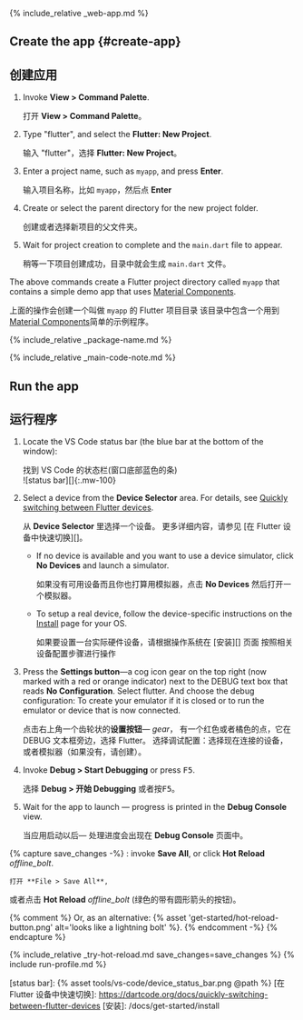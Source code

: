 <div class="tab-pane" id="vscode" role="tabpanel" aria-labelledby="vscode-tab" markdown="1">

{% include_relative _web-app.md  %}

## Create the app {#create-app}

## 创建应用

  1. Invoke **View > Command Palette**.
  
     打开 **View > Command Palette**。
    
  1. Type "flutter", and select the **Flutter: New Project**.
     
     输入 "flutter"，选择 **Flutter: New Project**。
    
  1. Enter a project name, such as `myapp`, and press **Enter**.
     
     输入项目名称，比如 `myapp`，然后点 **Enter**
      
  1. Create or select the parent directory for the new project folder.

     创建或者选择新项目的父文件夹。
    
  1. Wait for project creation to complete and the `main.dart`
     file to appear.

     稍等一下项目创建成功，目录中就会生成 `main.dart` 文件。

The above commands create a Flutter project directory called `myapp` that
contains a simple demo app that uses [Material Components][].

上面的操作会创建一个叫做 `myapp` 的 Flutter 项目目录
该目录中包含一个用到 [Material Components][]简单的示例程序。

{% include_relative _package-name.md  %}

{% include_relative _main-code-note.md  %}

## Run the app

## 运行程序

 1. Locate the VS Code status bar (the blue bar at the bottom of the window):<br> 
    
    找到 VS Code 的状态栏(窗口底部蓝色的条)<br> 
    ![status bar][]{:.mw-100}

 1. Select a device from the **Device Selector** area.
    For details, see [Quickly switching between Flutter devices][].
  
    从 **Device Selector** 里选择一个设备。
    更多详细内容，请参见 [在 Flutter 设备中快速切换][]。
    
    - If no device is available and you want to use a device simulator,
      click **No Devices** and launch a simulator.
      
      如果没有可用设备而且你也打算用模拟器，点击 **No Devices** 然后打开一个模拟器。
      
    - To setup a real device, follow the device-specific instructions on the
      [Install][] page for your OS.
      
      如果要设置一台实际硬件设备，请根据操作系统在 [安装][] 页面
      按照相关设备配置步骤进行操作
      
 1. Press the **Settings button**&mdash;a cog icon gear
    on the top right (now marked with a red or orange indicator)
    next to the DEBUG text box that reads **No Configuration**.
    Select flutter. And choose the debug configuration:
    To create your emulator if it is closed or to run the
    emulator or device that is now connected.
    
    点击右上角一个齿轮状的**设置按钮**&mdash; <i class="material-icons align-bottom">gear</i>，
    有一个红色或者橘色的点，它在 DEBUG 文本框旁边，选择 Flutter。
    选择调试配置：选择现在连接的设备，或者模拟器（如果没有，请创建）。

 1. Invoke **Debug > Start Debugging** or press <kbd>F5</kbd>.
    
    选择 **Debug > 开始 Debugging** 或者按<kbd>F5</kbd>。
    
 1. Wait for the app to launch &mdash; progress is printed
    in the **Debug Console** view.
    
    当应用启动以后&mdash; 处理进度会出现在 **Debug Console** 页面中。

{% capture save_changes -%}
  : invoke **Save All**, or click **Hot Reload**
  <i class="material-icons align-bottom">offline_bolt</i>.
  
    打开 **File > Save All**,
  或者点击 **Hot Reload** <i class="material-icons align-bottom">offline_bolt</i> (绿色的带有圆形箭头的按钮)。

  {% comment %} Or, as an alternative:
    {% asset 'get-started/hot-reload-button.png' alt='looks like a lightning bolt' %}.
  {% endcomment -%}
{% endcapture %}

{% include_relative _try-hot-reload.md save_changes=save_changes %}
{% include run-profile.md %}

[Install]: /docs/get-started/install
[Material Components]: {{site.material}}/guidelines
[Quickly switching between Flutter devices]: https://dartcode.org/docs/quickly-switching-between-flutter-devices
[status bar]: {% asset tools/vs-code/device_status_bar.png @path %}
[在 Flutter 设备中快速切换]: https://dartcode.org/docs/quickly-switching-between-flutter-devices
[安装]: /docs/get-started/install
</div>
